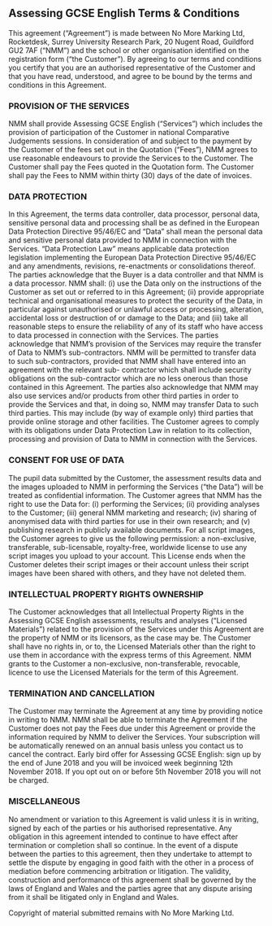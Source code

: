 ## Assessing GCSE English Terms & Conditions
This agreement (“Agreement”) is made between No More Marking Ltd, Rocketdesk, Surrey University Research Park, 20 Nugent Road, Guildford GU2 7AF (“NMM”) and the school or other organisation identified on the registration form (“the Customer”). By agreeing to our terms and conditions you certify that you are an authorised representative of the Customer and that you have read, understood, and agree to be bound by the terms and conditions in this Agreement.

### PROVISION OF THE SERVICES
NMM shall provide Assessing GCSE English (“Services”) which includes the provision of participation of the Customer in national Comparative Judgements sessions.
In consideration of and subject to the payment by the Customer of the fees set out in the Quotation (“Fees”), NMM agrees to use reasonable endeavours to provide the Services to the Customer. The Customer shall pay the Fees quoted in the Quotation form. The Customer shall pay the Fees to NMM within thirty (30) days of the date of invoices.

### DATA PROTECTION
In this Agreement, the terms data controller, data processor, personal data, sensitive personal data and processing shall be as defined in the European Data Protection Directive 95/46/EC and “Data” shall mean the personal data and sensitive personal data provided to NMM in connection with the Services. “Data Protection Law” means applicable data protection legislation implementing the European Data Protection Directive 95/46/EC and any amendments, revisions, re-enactments or consolidations thereof.
The parties acknowledge that the Buyer is a data controller and that NMM is a data processor.
NMM shall: (i) use the Data only on the instructions of the Customer as set out or referred to in this Agreement; (ii) provide appropriate technical and organisational measures to protect the security of the Data, in particular against unauthorised or unlawful access or processing, alteration, accidental loss or destruction of or damage to the Data; and (iii) take all reasonable steps to ensure the reliability of any of its staff who have access to data processed in connection with the Services.
The parties acknowledge that NMM’s provision of the Services may require the transfer of Data to NMM’s sub-contractors. NMM will be permitted to transfer data to such sub-contractors, provided that NMM shall have entered into an agreement with the relevant sub- contractor which shall include security obligations on the sub-contractor which are no less onerous than those contained in this Agreement. The parties also acknowledge that NMM may also use services and/or products from other third parties in order to provide the Services and that, in doing so, NMM may transfer Data to such third parties. This may include (by way of example only) third parties that provide online storage and other facilities.
The Customer agrees to comply with its obligations under Data Protection Law in relation to its collection, processing and provision of Data to NMM in connection with the Services.

### CONSENT FOR USE OF DATA
The pupil data submitted by the Customer, the assessment results data and the images uploaded to NMM in performing the Services (“the Data”) will be treated as confidential information.
The Customer agrees that NMM has the right to use the Data for: (i) performing the Services; (ii) providing analyses to the Customer; (iii) general NMM marketing and research; (iv) sharing of anonymised data with third parties for use in their own research; and (v) publishing research in publicly available documents.
For all script images, the Customer agrees to give us the following permission: a non-exclusive, transferable, sub-licensable, royalty-free, worldwide license to use any script images you upload to your account. This License ends when the Customer deletes their script images or their account unless their script images have been shared with others, and they have not deleted them.

### INTELLECTUAL PROPERTY RIGHTS OWNERSHIP
The Customer acknowledges that all Intellectual Property Rights in the Assessing GCSE English assessments, results and analyses (“Licensed Materials”) related to the provision of the Services under this Agreement are the property of NMM or its licensors, as the case may be. The Customer shall have no rights in, or to, the Licensed Materials other than the right to use them in accordance with the express terms of this Agreement. NMM grants to the Customer a non-exclusive, non-transferable, revocable, licence to use the Licensed Materials for the term of this Agreement.

### TERMINATION AND CANCELLATION
The Customer may terminate the Agreement at any time by providing notice in writing to NMM. NMM shall be able to terminate the Agreement if the Customer does not pay the Fees due under this Agreement or provide the information required by NMM to deliver the Services.
Your subscription will be automatically renewed on an annual basis unless you contact us to cancel the contract. Early bird offer for Assessing GCSE English: sign up by the end of June 2018 and you will be invoiced week beginning 12th November 2018.  If you opt out on or before 5th November 2018 you will not be charged.

### MISCELLANEOUS
No amendment or variation to this Agreement is valid unless it is in writing, signed by each of the parties or his authorised representative. Any obligation in this agreement intended to continue to have effect after termination or completion shall so continue. In the event of a dispute between the parties to this agreement, then they undertake to attempt to settle the dispute by engaging in good faith with the other in a process of mediation before commencing arbitration or litigation.
The validity, construction and performance of this agreement shall be governed by the laws of England and Wales and the parties agree that any dispute arising from it shall be litigated only in England and Wales.

Copyright of material submitted remains with No More Marking Ltd.